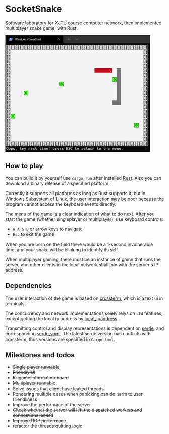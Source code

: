 # SocketSnake

Software laboratory for XJTU course computer network, then implemented multiplayer snake game, with Rust.

<img src="assets/in_game_demo.png" alt="In Game Demo" style="zoom:50%;" />

## How to play

You can build it by yourself use `cargo run` after installed [Rust](https://www.rust-lang.org/). Also you can download a binary release of a specified platform.

Currently it supports all platforms as long as Rust supports it, but in Windows Subsystem of Linux, the user interaction may be poor because the program cannot access the keyboard events directly.

The menu of the game is a clear indication of what to do next. After you start the game (whether singleplayer or multiplayer), use keyboard controls:

 - `W A S D` or arrow keys to navigate
 - `Esc` to exit the game

When you are born on the field there would be a 1-second invulnerable time, and your snake will be blinking to identify its self.

When multiplayer gaming, there must be an instance of game that runs the server, and other clients in the local network shall join with the server's IP address.

## Dependencies

The user interaction of the game is based on [crossterm](https://github.com/crossterm-rs/crossterm), which is a text ui in terminals.

The concurrency and network implementations solely relys on `std` features, except getting the local ip address by [local_ipaddress](https://docs.rs/local_ipaddress/0.1.3/local_ipaddress/).

Transmitting control and display representations is dependent on [serde](https://docs.rs/serde/1.0.130/serde/#serde), and corresponding [serde_yaml](https://github.com/dtolnay/serde-yaml). The latest serde version has conflicts with crossterm, thus versions are specified in `Cargo.toml`.

## Milestones and todos

 - ~~Single player runnable~~
 - ~~Friendly UI~~
 - ~~In-game information board~~
 - ~~Multiplayer runnable~~
 - ~~Solve issues that client have leaked threads~~
 - Pondering multiple cases when panicking can do harm to user friendliness
 - Improve the performace of the server
 - ~~Check whether the server will left the dispatched workers and connections leaked~~
 - ~~Improve UDP performace~~
 - refactor the threads quitting logic